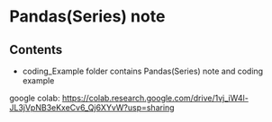 # Pandas(Series) note

## Contents
- coding_Example folder contains Pandas(Series) note and coding example

google colab:
https://colab.research.google.com/drive/1vj_iW4l-JL3jVpNB3eKxeCv6_Qj6XYvW?usp=sharing
